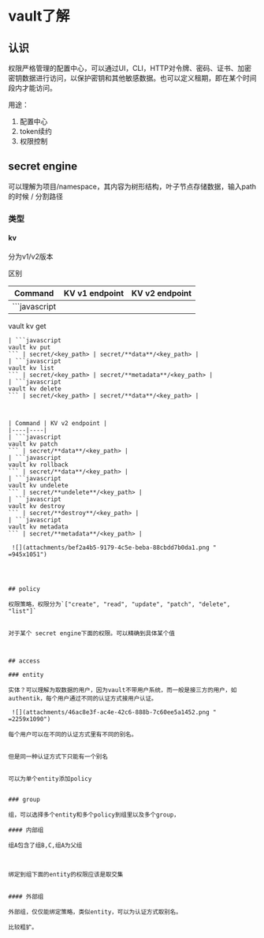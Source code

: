 # vault了解

## 认识

权限严格管理的配置中心，可以通过UI，CLI，HTTP对令牌、密码、证书、加密密钥数据进行访问，以保护密钥和其他敏感数据。也可以定义租期，即在某个时间段内才能访问。

用途：

1. 配置中心
2. token续约
3. 权限控制

## secret engine

可以理解为项目/namespace，其内容为树形结构，叶子节点存储数据，输入path的时候 / 分割路径

### 类型

#### kv

分为v1/v2版本

区别

| Command | KV v1 endpoint | KV v2 endpoint |
|----|----|----|
| ```javascript
vault kv get

``` | secret/<key_path> | secret/**data**/<key_path> |
| ```javascript
vault kv put
``` | secret/<key_path> | secret/**data**/<key_path> |
| ```javascript
vault kv list
``` | secret/<key_path> | secret/**metadata**/<key_path> |
| ```javascript
vault kv delete
``` | secret/<key_path> | secret/**data**/<key_path> |



| Command | KV v2 endpoint |
|----|----|
| ```javascript
vault kv patch
``` | secret/**data**/<key_path> |
| ```javascript
vault kv rollback
``` | secret/**data**/<key_path> |
| ```javascript
vault kv undelete
``` | secret/**undelete**/<key_path> |
| ```javascript
vault kv destroy
``` | secret/**destroy**/<key_path> |
| ```javascript
vault kv metadata
``` | secret/**metadata**/<key_path> |

 ![](attachments/bef2a4b5-9179-4c5e-beba-88cbdd7b0da1.png " =945x1051")




## policy

权限策略，权限分为`["create", "read", "update", "patch", "delete", "list"]`


对于某个 secret engine下面的权限。可以精确到具体某个值



## access

### entity

实体？可以理解为取数据的用户，因为vault不带用户系统，而一般是接三方的用户，如authentik，每个用户通过不同的认证方式接用户认证。

 ![](attachments/46ac8e3f-ac4e-42c6-888b-7c60ee5a1452.png " =2259x1090")

每个用户可以在不同的认证方式里有不同的别名。


但是同一种认证方式下只能有一个别名


可以为单个entity添加policy


### group

组，可以选择多个entity和多个policy到组里以及多个group，

#### 内部组

组A包含了组B,C,组A为父组



绑定到组下面的entity的权限应该是取交集


#### 外部组

外部组，仅仅能绑定策略，类似entity，可以为认证方式取别名。

比较粗犷。
